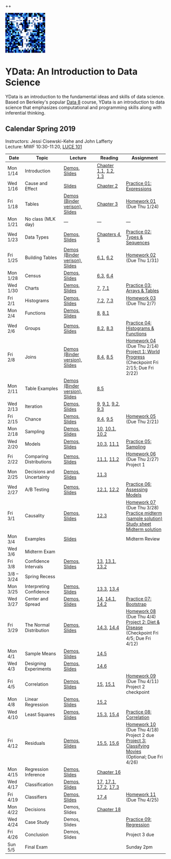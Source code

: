 ++<link rel="stylesheet" href="theme/css/main.css" />
<link rel="shortcut icon" type="image/x-icon" href="favicon.ico">

![noisy Y](./noiseY-150.png)


YData: An Introduction to Data Science 
====

YData is an introduction to the fundamental ideas and skills of data science.
Based on Berkeley's popular [Data 8](http://data8.org) course, YData is an introduction to data science that emphasizes
computational and programming skills along with inferential thinking.


Calendar Spring 2019
---
Instructors: Jessi Cisewski-Kehe and John Lafferty<br>
Lecture: MWF 10:30-11:20, [LUCE 101](https://map.yale.edu/place/building/LUCE?)



 Date |  Topic | Lecture | Reading | Assignment
----------- | ------------- | ------------ | ------------- | -----------
Mon 1/14 |      Introduction	| [Demos](http://hub.ydata123.org/user-redirect/interact?account=YData123&repo=sds123&branch=master&path=demos/lecture01/lec01.ipynb), [Slides](https://github.com/YData123/sds123/raw/master/lectures/lecture01/ydata_lecture_01.pdf) | [Chapter 1.1](https://www.inferentialthinking.com/chapters/01/1/intro.html), [1.2](https://www.inferentialthinking.com/chapters/01/2/why-data-science.html), [1.3](https://www.inferentialthinking.com/chapters/01/3/plotting-the-classics.html)
Wed 1/16 |      Cause and Effect | 	[Slides](https://github.com/YData123/sds123/raw/master/lectures/lecture02/ydata_lecture_02.pdf)  | [Chapter 2](https://www.inferentialthinking.com/chapters/02/causality-and-experiments.html) | [Practice 01: Expressions](https://mybinder.org/v2/gh/YData123/sds123/master?filepath=/practice_exercises/practice01/practice01.ipynb)
Fri 1/18 | Tables | [Demos](http://hub.ydata123.org/user-redirect/interact?account=YData123&repo=sds123&branch=master&path=demos/lecture03/lec03.ipynb) [(Binder verison)](https://mybinder.org/v2/gh/YData123/sds123/master?filepath=/demos/lecture03/lec03.ipynb), [Slides](https://github.com/YData123/sds123/raw/master/lectures/lecture03/ydata_lecture_03.pdf) | [Chapter 3](https://www.inferentialthinking.com/chapters/03/programming-in-python.html) | [Homework 01](http://hub.ydata123.org/user-redirect/interact?account=YData123&repo=sds123&branch=master&path=hw/hw01/hw01.ipynb) (Due Thu 1/24)
Mon 1/21 | No class (MLK day) | — | — | —
Wed 1/23 | Data Types | [Demos](http://hub.ydata123.org/user-redirect/interact?account=YData123&repo=sds123&branch=master&path=demos/lecture04/lec04.ipynb), [Slides](https://github.com/YData123/sds123/raw/master/lectures/lecture04/ydata_lecture_04.pdf) | [Chapters 4](https://www.inferentialthinking.com/chapters/04/data-types.html), [5](https://www.inferentialthinking.com/chapters/05/sequences.html) | [Practice 02: Types & Sequences](http://hub.ydata123.org/user-redirect/interact?account=YData123&repo=sds123&branch=master&path=practice_exercises/practice02/practice02.ipynb)
Fri 1/25 | Building Tables | [Demos](http://hub.ydata123.org/user-redirect/interact?account=YData123&repo=sds123&branch=master&path=demos/lecture05/lec05.ipynb) [(Binder verison)](https://mybinder.org/v2/gh/YData123/sds123/master?filepath=/demos/lecture05/lec05.ipynb), [Slides](https://github.com/YData123/sds123/raw/master/lectures/lecture05/ydata_lecture_05.pdf) | [6.1](https://www.inferentialthinking.com/chapters/06/1/sorting-rows.html), [6.2](https://www.inferentialthinking.com/chapters/06/2/selecting-rows.html) | [Homework 02](http://hub.ydata123.org/user-redirect/interact?account=YData123&repo=sds123&branch=master&path=hw/hw02/hw02.ipynb) (Due Thu 1/31)
Mon 1/28 | Census | [Demos](http://hub.ydata123.org/user-redirect/interact?account=YData123&repo=sds123&branch=master&path=demos/lecture06/lec06.ipynb), [Slides](https://github.com/YData123/sds123/raw/master/lectures/lecture06/ydata_lecture_06.pdf) | [6.3](https://www.inferentialthinking.com/chapters/06/3/example-trends-in-the-population-of-the-united-states.html), [6.4](https://www.inferentialthinking.com/chapters/06/4/example-gender-ratio-in-the-us-population.html) | 
Wed 1/30 | Charts | [Demos](http://hub.ydata123.org/user-redirect/interact?account=YData123&repo=sds123&branch=master&path=demos/lecture07/lec07.ipynb), [Slides](https://github.com/YData123/sds123/raw/master/lectures/lecture07/ydata_lecture_07.pdf) | [7](https://www.inferentialthinking.com/chapters/07/visualization.html), [7.1](https://www.inferentialthinking.com/chapters/07/1/visualizing-categorical-distributions.html) | [Practice 03: Arrays & Tables](http://hub.ydata123.org/user-redirect/interact?account=YData123&repo=sds123&branch=master&path=practice_exercises/practice03/practice03.ipynb)
Fri 2/1	| Histograms |[Demos](http://hub.ydata123.org/user-redirect/interact?account=YData123&repo=sds123&branch=master&path=demos/lecture08/lec08.ipynb), [Slides](https://github.com/YData123/sds123/raw/master/lectures/lecture08/ydata_lecture_08.pdf) | [7.2](https://www.inferentialthinking.com/chapters/07/2/visualizing-numerical-distributions.html), [7.3](https://www.inferentialthinking.com/chapters/07/3/overlaid-graphs.html) | [Homework 03](http://hub.ydata123.org/user-redirect/interact?account=YData123&repo=sds123&branch=master&path=hw/hw03/hw03.ipynb) (Due Thu 2/7)
Mon 2/4	| Functions | [Demos](http://hub.ydata123.org/user-redirect/interact?account=YData123&repo=sds123&branch=master&path=demos/lecture09/lec09.ipynb), [Slides](https://github.com/YData123/sds123/raw/master/lectures/lecture09/ydata_lecture_09.pdf)| [8](https://www.inferentialthinking.com/chapters/08/functions-and-tables.html), [8.1](https://www.inferentialthinking.com/chapters/08/1/applying-a-function-to-a-column.html)	
Wed 2/6 | Groups |     [Demos](http://hub.ydata123.org/user-redirect/interact?account=YData123&repo=sds123&branch=master&path=demos/lecture10/lec10.ipynb), [Slides](https://github.com/YData123/sds123/raw/master/lectures/lecture10/ydata_lecture_10.pdf) | [8.2](https://www.inferentialthinking.com/chapters/08/2/classifying-by-one-variable.html), [8.3](https://www.inferentialthinking.com/chapters/08/3/cross-classifying-by-more-than-one-variable.html) | [Practice 04: Histograms & Functions](http://hub.ydata123.org/user-redirect/interact?account=YData123&repo=sds123&branch=master&path=practice_exercises/practice04/practice04.ipynb)
Fri 2/8 | Joins  | [Demos](http://hub.ydata123.org/user-redirect/interact?account=YData123&repo=sds123&branch=master&path=demos/lecture11/lec11.ipynb) [(Binder version)](https://mybinder.org/v2/gh/YData123/sds123/master?filepath=/demos/lecture11/lec11.ipynb), [Slides](https://github.com/YData123/sds123/raw/master/lectures/lecture11/ydata_lecture_11.pdf) | [8.4](https://www.inferentialthinking.com/chapters/08/4/joining-tables-by-columns.html), [8.5](https://www.inferentialthinking.com/chapters/08/5/bike-sharing-in-the-bay-area.html) | [Homework 04](http://hub.ydata123.org/user-redirect/interact?account=YData123&repo=sds123&branch=master&path=hw/hw04/hw04.ipynb) (Due Thu 2/14)<br> [Project 1: World Progress](http://hub.ydata123.org/user-redirect/interact?account=YData123&repo=sds123&branch=master&path=projects/project1/project1.ipynb) <br> (Checkpoint Fri 2/15; Due Fri 2/22)
Mon 2/11 | Table Examples | [Demos](http://hub.ydata123.org/user-redirect/interact?account=YData123&repo=sds123&branch=master&path=demos/lecture12/lec12.ipynb) [(Binder version)](https://mybinder.org/v2/gh/YData123/sds123/master?filepath=/demos/lecture12/lec12.ipynb), [Slides](https://github.com/YData123/sds123/raw/master/lectures/lecture12/ydata_lecture_12.pdf) | [8.5](https://www.inferentialthinking.com/chapters/08/5/bike-sharing-in-the-bay-area.html) |
Wed 2/13 | Iteration |  [Demos](http://hub.ydata123.org/user-redirect/interact?account=YData123&repo=sds123&branch=master&path=demos/lecture13/lec13.ipynb), [Slides](https://github.com/YData123/sds123/raw/master/lectures/lecture13/ydata_lecture_13.pdf) | [9](https://www.inferentialthinking.com/chapters/09/randomness.html), [9.1](https://www.inferentialthinking.com/chapters/09/1/conditional-statements.html), [9.2](https://www.inferentialthinking.com/chapters/09/2/iteration.html), [9.3](https://www.inferentialthinking.com/chapters/09/3/simulation.html) 
Fri 2/15 | Chance | [Demos](http://hub.ydata123.org/user-redirect/interact?account=YData123&repo=sds123&branch=master&path=demos/lecture14/lec14.ipynb), [Slides](https://github.com/YData123/sds123/raw/master/lectures/lecture14/ydata_lecture_14.pdf)| [9.4](https://www.inferentialthinking.com/chapters/09/4/monty-hall-problem.html), [9.5](https://www.inferentialthinking.com/chapters/09/5/finding-probabilities.html) | [Homework 05](http://hub.ydata123.org/user-redirect/interact?account=YData123&repo=sds123&branch=master&path=hw/hw05/hw05.ipynb) (Due Thu 2/21)
Mon 2/18 | Sampling | [Demos](http://hub.ydata123.org/user-redirect/interact?account=YData123&repo=sds123&branch=master&path=demos/lecture15/lec15.ipynb), [Slides](https://github.com/YData123/sds123/raw/master/lectures/lecture15/ydata_lecture_15.pdf) |   [10](https://www.inferentialthinking.com/chapters/10/sampling-and-empirical-distributions.html), [10.1](https://www.inferentialthinking.com/chapters/10/1/empirical-distributions.html), [10.2](https://www.inferentialthinking.com/chapters/10/2/sampling-from-a-population.html) | 
Wed 2/20 | Models |   [Demos](http://hub.ydata123.org/user-redirect/interact?account=YData123&repo=sds123&branch=master&path=demos/lecture16/lec16.ipynb), [Slides](https://github.com/YData123/sds123/raw/master/lectures/lecture16/ydata_lecture_16.pdf) |  [10.3](https://www.inferentialthinking.com/chapters/10/3/empirical-distribution-of-a-statistic.html), [11.1](https://www.inferentialthinking.com/chapters/11/1/assessing-models.html) |  [Practice 05: Sampling](http://hub.ydata123.org/user-redirect/interact?account=YData123&repo=sds123&branch=master&path=practice_exercises/practice05/practice05.ipynb)
Fri 2/22 | Comparing Distributions | [Demos](http://hub.ydata123.org/user-redirect/interact?account=YData123&repo=sds123&branch=master&path=demos/lecture17/lec17.ipynb), [Slides](https://github.com/YData123/sds123/raw/master/lectures/lecture17/ydata_lecture_17.pdf) | [11.1](https://www.inferentialthinking.com/chapters/11/1/assessing-models.html), [11.2](https://www.inferentialthinking.com/chapters/11/2/multiple-categories.html) | [Homework 06](http://hub.ydata123.org/user-redirect/interact?account=YData123&repo=sds123&branch=master&path=hw/hw06/hw06.ipynb) (Due Thu 2/27) <br> Project 1
Mon 2/25 | Decisions and Uncertainty | [Demos](http://hub.ydata123.org/user-redirect/interact?account=YData123&repo=sds123&branch=master&path=demos/lecture18/lec18.ipynb), [Slides](https://github.com/YData123/sds123/raw/master/lectures/lecture18/ydata_lecture_18.pdf) | [11.3](https://www.inferentialthinking.com/chapters/11/3/decisions-and-uncertainty.html) | 
Wed 2/27 | A/B Testing | [Demos](http://hub.ydata123.org/user-redirect/interact?account=YData123&repo=sds123&branch=master&path=demos/lecture19/lec19.ipynb), [Slides](https://github.com/YData123/sds123/raw/master/lectures/lecture19/ydata_lecture_19.pdf) | [12.1](https://www.inferentialthinking.com/chapters/12/1/ab-testing.html), [12.2](https://www.inferentialthinking.com/chapters/12/2/deflategate.html) | [Practice 06: Assessing Models](http://hub.ydata123.org/user-redirect/interact?account=YData123&repo=sds123&branch=master&path=practice_exercises/practice06/practice06.ipynb)
Fri 3/1 |  Causality | [Demos](http://hub.ydata123.org/user-redirect/interact?account=YData123&repo=sds123&branch=master&path=demos/lecture20/lec20.ipynb), [Slides](https://github.com/YData123/sds123/raw/master/lectures/lecture20/ydata_lecture_20.pdf) | [12.3](https://www.inferentialthinking.com/chapters/12/3/causality.html) | [Homework 07](http://hub.ydata123.org/user-redirect/interact?account=YData123&repo=sds123&branch=master&path=hw/hw07/hw07.ipynb) (Due Thu 3/28) <br> [Practice midterm](https://github.com/YData123/sds123/raw/master/exams/midterm/ydata-practice-midterm-sp19.pdf) [(sample solution)](https://github.com/YData123/sds123/raw/master/exams/midterm/ydata-practice-midterm-sp19-soln.pdf) <br> [Study sheet](https://github.com/YData123/sds123/raw/master/exams/midterm/ydata-sp19-midterm-guide.pdf)<br> [Midterm solution](https://github.com/YData123/sds123/raw/master/exams/midterm/ydata-midterm-sp19_b_solutions.pdf)
Mon 3/4 |  Examples |  [Slides](https://github.com/YData123/sds123/raw/master/lectures/lecture21/ydata_lecture_21.pdf) |  | Midterm Review
Wed 3/6 | Midterm Exam    |        |  |
Fri 3/8 | Confidence Intervals |  [Demos](http://hub.ydata123.org/user-redirect/interact?account=YData123&repo=sds123&branch=master&path=demos/lecture23/lec23.ipynb), [Slides](https://github.com/YData123/sds123/raw/master/lectures/lecture23/ydata_lecture_23.pdf) | [13](https://www.inferentialthinking.com/chapters/13/estimation.html), [13.1](https://www.inferentialthinking.com/chapters/13/1/percentiles.html), [13.2](https://www.inferentialthinking.com/chapters/13/2/bootstrap.html) | 
3/8 – 3/24 |    Spring Recess  |  | 
Mon 3/25 |    Interpreting Confidence | [Demos](http://hub.ydata123.org/user-redirect/interact?account=YData123&repo=sds123&branch=master&path=demos/lecture24/lec24.ipynb), [Slides](https://github.com/YData123/sds123/raw/master/lectures/lecture24/ydata_lecture_24.pdf) | [13.3](https://www.inferentialthinking.com/chapters/13/3/confidence-intervals.html), [13.4](https://www.inferentialthinking.com/chapters/13/4/using-confidence-intervals.html) | 
Wed 3/27 |  Center and Spread  | [Demos](http://hub.ydata123.org/user-redirect/interact?account=YData123&repo=sds123&branch=master&path=demos/lecture25/lec25.ipynb), [Slides](https://github.com/YData123/sds123/raw/master/lectures/lecture25/ydata_lecture_25.pdf) | [14](https://www.inferentialthinking.com/chapters/14/why-the-mean-matters.html), [14.1](https://www.inferentialthinking.com/chapters/14/1/properties-of-the-mean.html), [14.2](https://www.inferentialthinking.com/chapters/14/2/variability.html) | [Practice 07: Bootstrap](http://hub.ydata123.org/user-redirect/interact?account=YData123&repo=sds123&branch=master&path=practice_exercises/practice07/practice07.ipynb)
Fri 3/29 | The Normal Distribution | [Demos](http://hub.ydata123.org/user-redirect/interact?account=YData123&repo=sds123&branch=master&path=demos/lecture26/lec26.ipynb), [Slides](https://github.com/YData123/sds123/raw/master/lectures/lecture26/ydata_lecture_26.pdf) | [14.3](https://www.inferentialthinking.com/chapters/14/3/sd-and-the-normal-curve.html), [14.4](https://www.inferentialthinking.com/chapters/14/4/central-limit-theorem.html) |  [Homework 08](http://hub.ydata123.org/user-redirect/interact?account=YData123&repo=sds123&branch=master&path=hw/hw08/hw08.ipynb) (Due Thu 4/4) <br>[Project 2: Diet & Disease](http://hub.ydata123.org/user-redirect/interact?account=YData123&repo=sds123&branch=master&path=projects/project2/project2.ipynb) <br> (Checkpoint Fri 4/5; Due Fri 4/12)
Mon 4/1 |  Sample Means | [Demos](http://hub.ydata123.org/user-redirect/interact?account=YData123&repo=sds123&branch=master&path=demos/lecture27/lec27.ipynb), [Slides](https://github.com/YData123/sds123/raw/master/lectures/lecture27/ydata_lecture_27.pdf) | [14.5](https://www.inferentialthinking.com/chapters/14/5/variability-of-the-sample-mean.html) | 
Wed 4/3 |  Designing Experiments | [Demos](http://hub.ydata123.org/user-redirect/interact?account=YData123&repo=sds123&branch=master&path=demos/lecture28/lec28.ipynb), [Slides](https://github.com/YData123/sds123/raw/master/lectures/lecture28/ydata_lecture_28.pdf) | [14.6](https://www.inferentialthinking.com/chapters/14/6/choosing-a-sample-size.html) | 
Fri 4/5 | Correlation  | [Demos](http://hub.ydata123.org/user-redirect/interact?account=YData123&repo=sds123&branch=master&path=demos/lecture29/lec29.ipynb), [Slides](https://github.com/YData123/sds123/raw/master/lectures/lecture29/ydata_lecture_29.pdf) | [15](https://www.inferentialthinking.com/chapters/15/prediction.html), [15.1](https://www.inferentialthinking.com/chapters/15/1/correlation.html) | [Homework 09](http://hub.ydata123.org/user-redirect/interact?account=YData123&repo=sds123&branch=master&path=hw/hw09/hw09.ipynb) (Due Thu 4/11) <br> Project 2 checkpoint
Mon 4/8 |  Linear Regression | [Demos](http://hub.ydata123.org/user-redirect/interact?account=YData123&repo=sds123&branch=master&path=demos/lecture30/lec30.ipynb), [Slides](https://github.com/YData123/sds123/raw/master/lectures/lecture30/ydata_lecture_30.pdf) | [15.2](https://www.inferentialthinking.com/chapters/15/2/regression-line.html) | 
Wed 4/10 | Least Squares | [Demos](http://hub.ydata123.org/user-redirect/interact?account=YData123&repo=sds123&branch=master&path=demos/lecture31/lec31.ipynb), [Slides](https://github.com/YData123/sds123/raw/master/lectures/lecture31/ydata_lecture_31.pdf) | [15.3](https://www.inferentialthinking.com/chapters/15/3/method-of-least-squares.html), [15.4](https://www.inferentialthinking.com/chapters/15/4/least-squares-regression.html) | [Practice 08: Correlation](http://hub.ydata123.org/user-redirect/interact?account=YData123&repo=sds123&branch=master&path=practice_exercises/practice08/practice08.ipynb)
Fri 4/12 | Residuals | [Demos](http://hub.ydata123.org/user-redirect/interact?account=YData123&repo=sds123&branch=master&path=demos/lecture32/lec32.ipynb), [Slides](https://github.com/YData123/sds123/raw/master/lectures/lecture32/ydata_lecture_32.pdf)  | [15.5](https://www.inferentialthinking.com/chapters/15/5/visual-diagnostics.html), [15.6](https://www.inferentialthinking.com/chapters/15/6/numerical-diagnostics.html) | [Homework 10](http://hub.ydata123.org/user-redirect/interact?account=YData123&repo=sds123&branch=master&path=hw/hw10/hw10.ipynb) (Due Thu 4/18) <br> Project 2 due <br> [Project 3: Classifying Movies](http://hub.ydata123.org/user-redirect/interact?account=YData123&repo=sds123&branch=master&path=projects/project3/project3.ipynb) <br> (Optional; Due Fri 4/26)
Mon 4/15 |  Regression Inference | [Demos](http://hub.ydata123.org/user-redirect/interact?account=YData123&repo=sds123&branch=master&path=demos/lecture33/lec33.ipynb), [Slides](https://github.com/YData123/sds123/raw/master/lectures/lecture33/ydata_lecture_33.pdf) | [Chapter 16](https://www.inferentialthinking.com/chapters/16/inference-for-regression.html) | 
Wed 4/17 |  Classification | [Demos](http://hub.ydata123.org/user-redirect/interact?account=YData123&repo=sds123&branch=master&path=demos/lecture34/lec34.ipynb), [Slides](https://github.com/YData123/sds123/raw/master/lectures/lecture34/ydata_lecture_34.pdf)| [17](https://www.inferentialthinking.com/chapters/17/classification.html), [17.1](https://www.inferentialthinking.com/chapters/17/1/nearest-neighbors.html), [17.2](https://www.inferentialthinking.com/chapters/17/2/training-and-testing.html), [17.3](https://www.inferentialthinking.com/chapters/17/3/rows-of-tables.html) | 
Fri 4/19 | Classifiers | [Demos](http://hub.ydata123.org/user-redirect/interact?account=YData123&repo=sds123&branch=master&path=demos/lecture35/lec35.ipynb), [Slides](https://github.com/YData123/sds123/raw/master/lectures/lecture35/ydata_lecture_35.pdf) | [17.4](https://www.inferentialthinking.com/chapters/17/4/implementing-the-classifier.html)| [Homework 11](http://hub.ydata123.org/user-redirect/interact?account=YData123&repo=sds123&branch=master&path=hw/hw11/hw11.ipynb) (Due Thu 4/25) 
Mon 4/22 | Decisions | Demos, Slides | [Chapter 18](https://www.inferentialthinking.com/chapters/18/updating-predictions.html) | 
Wed 4/24 | Case Study | Demos, Slides |  | [Practice 09: Regression](http://hub.ydata123.org/user-redirect/interact?account=YData123&repo=sds123&branch=master&path=practice_exercises/practice09/practice09.ipynb)
Fri 4/26 | Conclusion | Demos, Slides |  | Project 3 due
Sun 5/5 |  Final Exam |  |  | Sunday 2pm
